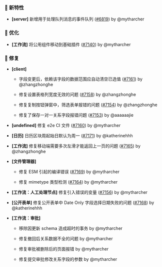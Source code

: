 ### 🎉 新特性

- **[server]** 新增用于处理队列消息的事件队列 ([#6819](https://github.com/nocobase/nocobase/pull/6819)) by @mytharcher

### 🚀 优化

- **[工作流]** 将公用组件移动到基础插件 ([#7140](https://github.com/nocobase/nocobase/pull/7140)) by @mytharcher

### 🐛 修复

- **[client]**
  - 字段变更后，依赖该字段的数据范围应自动清空已选值 ([#7161](https://github.com/nocobase/nocobase/pull/7161)) by @zhangzhonghe

  - 修复设置表格列宽度无效的问题 ([#7158](https://github.com/nocobase/nocobase/pull/7158)) by @zhangzhonghe

  - 修复复制按钮弹窗中，筛选表单报错的问题 ([#7154](https://github.com/nocobase/nocobase/pull/7154)) by @zhangzhonghe

  - 修复了保存一对一关系字段报错问题 ([#7153](https://github.com/nocobase/nocobase/pull/7153)) by @aaaaaajie

- **[undefined]** 修复 e2e CI 文件 ([#7160](https://github.com/nocobase/nocobase/pull/7160)) by @mytharcher

- **[日历]** 日历区块周起始日默认为周一 ([#7171](https://github.com/nocobase/nocobase/pull/7171)) by @katherinehhh

- **[工作流]** 修复移动端需要多次左滑才能返回上一页的问题 ([#7165](https://github.com/nocobase/nocobase/pull/7165)) by @zhangzhonghe

- **[文件管理器]**
  - 修复 ESM 引起的编译错误 ([#7169](https://github.com/nocobase/nocobase/pull/7169)) by @mytharcher

  - 修复 mimetype 类型检测 ([#7164](https://github.com/nocobase/nocobase/pull/7164)) by @mytharcher

- **[工作流：人工处理节点]** 修复引入错误的变量 ([#7156](https://github.com/nocobase/nocobase/pull/7156)) by @mytharcher

- **[公开表单]** 修复公开表单中 Date Only 字段选择日期失败的问题 ([#7168](https://github.com/nocobase/nocobase/pull/7168)) by @katherinehhh

- **[工作流：审批]**
  - 移除因更新 schema 造成超时的事务 by @mytharcher

  - 修复撤回后关系数据不全的问题 by @mytharcher

  - 修复审批被删除后的页面报错 by @mytharcher

  - 修复提交审批修改关系字段的参数 by @mytharcher

